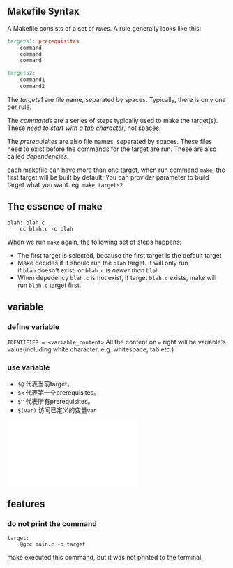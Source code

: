 ## Makefile Syntax
A Makefile consists of a set of _rules_. A rule generally looks like this:
``` makefile
targets1: prerequisites
	command
	command
	command

targets2:
	command1
	command2
```
The _targets1_ are file name, separated by spaces. Typically, there is only one per rule.

The _commands_ are a series of steps typically used to make the target(s). These _need to start with a tab character_, not spaces.

The _prerequisites_ are also file names, separated by spaces. These files need to exist before the commands for the target are run. These are also called _dependencies_.

each makefile can have more than one target, when run command `make`, the first target will be built by default. You can provider parameter to build target what you want. eg. `make targets2`


## The essence of make
```
blah: blah.c
	cc blah.c -o blah
```
When we run `make` again, the following set of steps happens:
- The first target is selected, because the first target is the default target
- Make decides if it should run the `blah` target. It will only run if `blah` doesn't exist, or `blah.c` is _newer than_ `blah`
- When  depedency `blah.c` is not exist, if target `blah.c` exists, make will run `blah.c` target first. 

## variable
### define variable
`IDENTIFIER = <variable_content>`
All the content on `=` right will be variable's value(including white character, e.g. whitespace, tab etc.)
### use variable
- `$@` 代表当前target。
- `$<` 代表第一个prerequisites。
- `$^` 代表所有prerequisites。
- `$(var)` 访问已定义的变量`var`

![makeflow](makeflow.md)


## features
### do not print the command
```
target:
	@gcc main.c -o target
```
make executed this command, but it was not printed to the terminal.